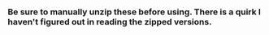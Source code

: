 ### Be sure to manually unzip these before using. There is a quirk I haven't figured out in reading the zipped versions.
